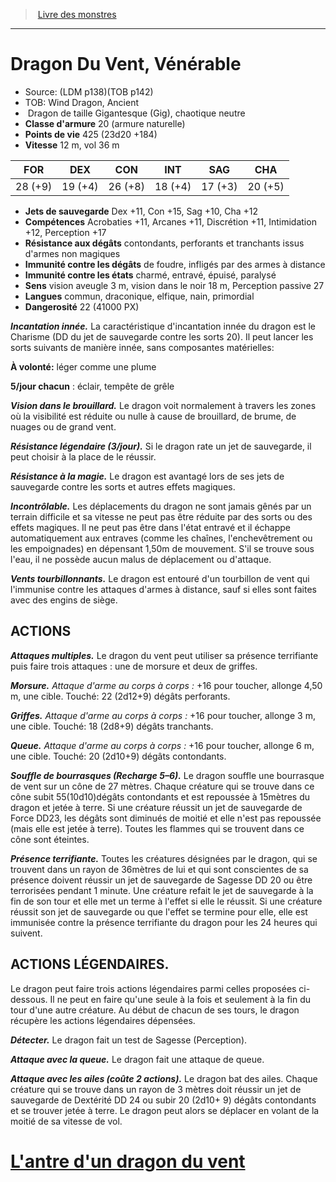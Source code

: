 ﻿> [Livre des monstres](tome_of_beasts_old.md)

---

# Dragon Du Vent, Vénérable

- Source: (LDM p138)(TOB p142)
- TOB: Wind Dragon, Ancient
-  Dragon de taille Gigantesque (Gig), chaotique neutre
- **Classe d'armure** 20 (armure naturelle)
- **Points de vie** 425 (23d20 +184)
- **Vitesse** 12 m, vol 36 m

|FOR|DEX|CON|INT|SAG|CHA|
|---|---|---|---|---|---|
|28 (+9)|19 (+4)|26 (+8)|18 (+4)|17 (+3)|20 (+5)|

- **Jets de sauvegarde** Dex +11, Con +15, Sag +10, Cha +12
- **Compétences** Acrobaties +11, Arcanes +11, Discrétion +11, Intimidation +12, Perception +17
- **Résistance aux dégâts** contondants, perforants et tranchants issus d'armes non magiques
- **Immunité contre les dégâts** de foudre, infligés par des armes à distance
- **Immunité contre les états** charmé, entravé, épuisé, paralysé
- **Sens** vision aveugle 3 m, vision dans le noir 18 m, Perception passive 27
- **Langues** commun, draconique, elfique, nain, primordial
- **Dangerosité** 22 (41000 PX)

**_Incantation innée._** La caractéristique d'incantation innée du dragon est le Charisme (DD du jet de sauvegarde contre les sorts 20). Il peut lancer les sorts suivants de manière innée, sans composantes matérielles:

**À volonté:** léger comme une plume

**5/jour chacun** : éclair, tempête de grêle

**_Vision dans le brouillard._** Le dragon voit normalement à travers les zones où la visibilité est réduite ou nulle à cause de brouillard, de brume, de nuages ou de grand vent.

**_Résistance légendaire (3/jour)._** Si le dragon rate un jet de sauvegarde, il peut choisir à la place de le réussir.

**_Résistance à la magie._** Le dragon est avantagé lors de ses jets de sauvegarde contre les sorts et autres effets magiques.

**_Incontrôlable._** Les déplacements du dragon ne sont jamais gênés par un terrain difficile et sa vitesse ne peut pas être réduite par des sorts ou des effets magiques. Il ne peut pas être dans l'état entravé et il échappe automatiquement aux entraves (comme les chaînes, l'enchevêtrement ou les empoignades) en dépensant 1,50m de mouvement. S'il se trouve sous l'eau, il ne possède aucun malus de déplacement ou d'attaque.

**_Vents tourbillonnants._** Le dragon est entouré d'un tourbillon de vent qui l'immunise contre les attaques d'armes à distance, sauf si elles sont faites avec des engins de siège.

## ACTIONS

**_Attaques multiples._** Le dragon du vent peut utiliser sa présence terrifiante puis faire trois attaques : une de morsure et deux de griffes.

**_Morsure._** _Attaque d'arme au corps à corps :_ +16 pour toucher, allonge 4,50 m, une cible. Touché: 22 (2d12+9) dégâts perforants.

**_Griffes._** _Attaque d'arme au corps à corps :_ +16 pour toucher, allonge 3 m, une cible. Touché: 18 (2d8+9) dégâts tranchants.

**_Queue._** _Attaque d'arme au corps à corps :_ +16 pour toucher, allonge 6 m, une cible. Touché: 20 (2d10+9) dégâts contondants.

**_Souffle de bourrasques (Recharge 5–6)._** Le dragon souffle une bourrasque de vent sur un cône de 27 mètres. Chaque créature qui se trouve dans ce cône subit 55(10d10)dégâts contondants et est repoussée à 15mètres du dragon et jetée à terre. Si une créature réussit un jet de sauvegarde de Force DD23, les dégâts sont diminués de moitié et elle n'est pas repoussée (mais elle est jetée à terre). Toutes les flammes qui se trouvent dans ce cône sont éteintes.

**_Présence terrifiante._** Toutes les créatures désignées par le dragon, qui se trouvent dans un rayon de 36mètres de lui et qui sont conscientes de sa présence doivent réussir un jet de sauvegarde de Sagesse DD 20 ou être terrorisées pendant 1 minute. Une créature refait le jet de sauvegarde à la fin de son tour et elle met un terme à l'effet si elle le réussit. Si une créature réussit son jet de sauvegarde ou que l'effet se termine pour elle, elle est immunisée contre la présence terrifiante du dragon pour les 24 heures qui suivent.

## ACTIONS LÉGENDAIRES.

Le dragon peut faire trois actions légendaires parmi celles proposées ci-dessous. Il ne peut en faire qu'une seule à la fois et seulement à la fin du tour d'une autre créature. Au début de chacun de ses tours, le dragon récupère les actions légendaires dépensées.

**_Détecter._** Le dragon fait un test de Sagesse (Perception).

**_Attaque avec la queue._** Le dragon fait une attaque de queue.

**_Attaque avec les ailes (coûte 2 actions)._** Le dragon bat des ailes. Chaque créature qui se trouve dans un rayon de 3 mètres doit réussir un jet de sauvegarde de Dextérité DD 24 ou subir 20 (2d10+ 9) dégâts contondants et se trouver jetée à terre. Le dragon peut alors se déplacer en volant de la moitié de sa vitesse de vol.

# [L'antre d'un dragon du vent](tome_of_beasts_lantre_dun_dragon_du_vent.md)


